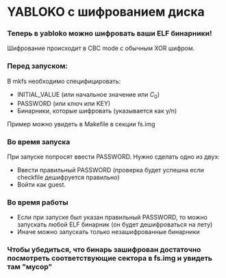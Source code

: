 # YABLOKO с шифрованием диска
### Теперь в yabloko можно шифровать ваши ELF бинарники!
Шифрование происходит в CBC mode c обычным XOR шифром. 

### Перед запуском:
В mkfs необходимо специфицировать:
- INITIAL_VALUE (или начальное значение или $C_0$)
- PASSWORD (или ключ или KEY)
- Бинарники, которые шифровать (указывается как y/n)

Пример можно увидеть в Makefile в секции fs.img

### Во время запуска

При запуске попросят ввести PASSWORD. Нужно сделать одно из двух:
- Ввести правильный PASSWORD (проверка будет успешна если checkfile дешифруется правильно)
- Войти как guest.

### Во время работы

- Если при запуске был указан правильный PASSWORD, то можно запускать любой ELF бинарник (он будет дешифроваться на лету)
- Иначе можно запускать только незашифрованные бинарники

### Чтобы убедиться, что бинарь зашифрован достаточно посмотреть соответствующие сектора в fs.img и увидеть там "мусор"